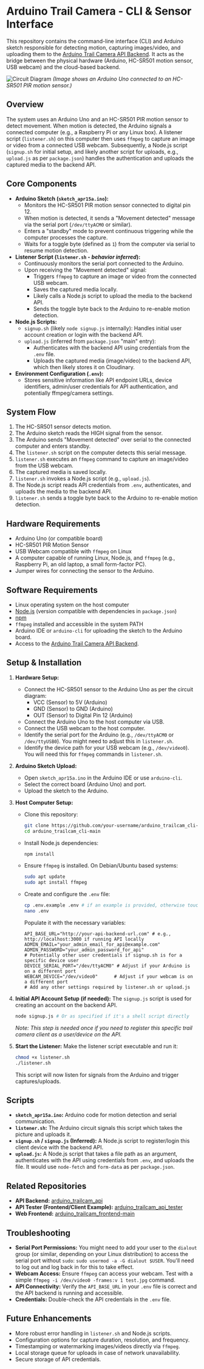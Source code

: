 # Arduino Trail Camera - CLI & Sensor Interface

This repository contains the command-line interface (CLI) and Arduino sketch responsible for detecting motion, capturing images/video, and uploading them to the [Arduino Trail Camera API Backend](https://github.com/voscarmv/arduino_trailcam_api). It acts as the bridge between the physical hardware (Arduino, HC-SR501 motion sensor, USB webcam) and the cloud-based backend.

![Circuit Diagram](./circuit.jpeg)
*(Image shows an Arduino Uno connected to an HC-SR501 PIR motion sensor.)*

## Overview

The system uses an Arduino Uno and an HC-SR501 PIR motion sensor to detect movement. When motion is detected, the Arduino signals a connected computer (e.g., a Raspberry Pi or any Linux box). A listener script (`listener.sh`) on this computer then uses `ffmpeg` to capture an image or video from a connected USB webcam. Subsequently, a Node.js script (`signup.sh` for initial setup, and likely another script for uploads, e.g., `upload.js` as per `package.json`) handles the authentication and uploads the captured media to the backend API.

## Core Components

*   **Arduino Sketch (`sketch_apr15a.ino`):**
    *   Monitors the HC-SR501 PIR motion sensor connected to digital pin 12.
    *   When motion is detected, it sends a "Movement detected" message via the serial port (`/dev/ttyACM0` or similar).
    *   Enters a "standby" mode to prevent continuous triggering while the computer processes the capture.
    *   Waits for a toggle byte (defined as `1`) from the computer via serial to resume motion detection.
*   **Listener Script (`listener.sh` - *behavior inferred*):**
    *   Continuously monitors the serial port connected to the Arduino.
    *   Upon receiving the "Movement detected" signal:
        *   Triggers `ffmpeg` to capture an image or video from the connected USB webcam.
        *   Saves the captured media locally.
        *   Likely calls a Node.js script to upload the media to the backend API.
        *   Sends the toggle byte back to the Arduino to re-enable motion detection.
*   **Node.js Scripts:**
    *   `signup.sh` (likely `node signup.js` internally): Handles initial user account creation or login with the backend API.
    *   `upload.js` (inferred from `package.json` "main" entry):
        *   Authenticates with the backend API using credentials from the `.env` file.
        *   Uploads the captured media (image/video) to the backend API, which then likely stores it on Cloudinary.
*   **Environment Configuration (`.env`):**
    *   Stores sensitive information like API endpoint URLs, device identifiers, admin/user credentials for API authentication, and potentially ffmpeg/camera settings.

## System Flow

1.  The HC-SR501 sensor detects motion.
2.  The Arduino sketch reads the HIGH signal from the sensor.
3.  The Arduino sends "Movement detected" over serial to the connected computer and enters standby.
4.  The `listener.sh` script on the computer detects this serial message.
5.  `listener.sh` executes an `ffmpeg` command to capture an image/video from the USB webcam.
6.  The captured media is saved locally.
7.  `listener.sh` invokes a Node.js script (e.g., `upload.js`).
8.  The Node.js script reads API credentials from `.env`, authenticates, and uploads the media to the backend API.
9.  `listener.sh` sends a toggle byte back to the Arduino to re-enable motion detection.

## Hardware Requirements

*   Arduino Uno (or compatible board)
*   HC-SR501 PIR Motion Sensor
*   USB Webcam compatible with `ffmpeg` on Linux
*   A computer capable of running Linux, Node.js, and `ffmpeg` (e.g., Raspberry Pi, an old laptop, a small form-factor PC).
*   Jumper wires for connecting the sensor to the Arduino.

## Software Requirements

*   Linux operating system on the host computer
*   [Node.js](https://nodejs.org/) (version compatible with dependencies in `package.json`)
*   [npm](https://www.npmjs.com/)
*   `ffmpeg` installed and accessible in the system PATH
*   Arduino IDE or `arduino-cli` for uploading the sketch to the Arduino board.
*   Access to the [Arduino Trail Camera API Backend](https://github.com/voscarmv/arduino_trailcam_api).

## Setup & Installation

1.  **Hardware Setup:**
    *   Connect the HC-SR501 sensor to the Arduino Uno as per the circuit diagram:
        *   VCC (Sensor) to 5V (Arduino)
        *   GND (Sensor) to GND (Arduino)
        *   OUT (Sensor) to Digital Pin 12 (Arduino)
    *   Connect the Arduino Uno to the host computer via USB.
    *   Connect the USB webcam to the host computer.
    *   Identify the serial port for the Arduino (e.g., `/dev/ttyACM0` or `/dev/ttyUSB0`). You might need to adjust this in `listener.sh`.
    *   Identify the device path for your USB webcam (e.g., `/dev/video0`). You will need this for `ffmpeg` commands in `listener.sh`.

2.  **Arduino Sketch Upload:**
    *   Open `sketch_apr15a.ino` in the Arduino IDE or use `arduino-cli`.
    *   Select the correct board (Arduino Uno) and port.
    *   Upload the sketch to the Arduino.

3.  **Host Computer Setup:**
    *   Clone this repository:
        ```bash
        git clone https://github.com/your-username/arduino_trailcam_cli-main.git
        cd arduino_trailcam_cli-main
        ```
    *   Install Node.js dependencies:
        ```bash
        npm install
        ```
    *   Ensure `ffmpeg` is installed. On Debian/Ubuntu based systems:
        ```bash
        sudo apt update
        sudo apt install ffmpeg
        ```
    *   Create and configure the `.env` file:
        ```bash
        cp .env.example .env # if an example is provided, otherwise touch .env
        nano .env
        ```
        Populate it with the necessary variables:
        ```env
        API_BASE_URL="http://your-api-backend-url.com" # e.g., http://localhost:3000 if running API locally
        ADMIN_EMAIL="your_admin_email_for_api@example.com"
        ADMIN_PASSWORD="your_admin_password_for_api"
        # Potentially other user credentials if signup.sh is for a specific device user
        DEVICE_SERIAL_PORT="/dev/ttyACM0" # Adjust if your Arduino is on a different port
        WEBCAM_DEVICE="/dev/video0"      # Adjust if your webcam is on a different port
        # Add any other settings required by listener.sh or upload.js
        ```

4.  **Initial API Account Setup (if needed):**
    The `signup.js` script is used for creating an account on the backend API.
    ```bash
    node signup.js # Or as specified if it's a shell script directly
    ```
    *Note: This step is needed once if you need to register this specific trail camera client as a user/device on the API.*

5.  **Start the Listener:**
    Make the listener script executable and run it:
    ```bash
    chmod +x listener.sh
    ./listener.sh
    ```
    This script will now listen for signals from the Arduino and trigger captures/uploads.

## Scripts

*   **`sketch_apr15a.ino`:** Arduino code for motion detection and serial communication.
*   **`listener.sh`:** The Arduino circuit signals this script which takes the picture and uploads it.
*   **`signup.sh` / `signup.js` (Inferred):** A Node.js script to register/login this client device with the backend API.
*   **`upload.js`:** A Node.js script that takes a file path as an argument, authenticates with the API using credentials from `.env`, and uploads the file. It would use `node-fetch` and `form-data` as per `package.json`.

## Related Repositories

*   **API Backend:** [arduino_trailcam_api](https://github.com/voscarmv/arduino_trailcam_api)
*   **API Tester (Frontend/Client Example):** [arduino_trailcam_api_tester](https://github.com/voscarmv/arduino_trailcam_api_tester)
*   **Web Frontend:** [arduino_trailcam_frontend-main](<link-to-your-frontend-repo-if-public>)

## Troubleshooting

*   **Serial Port Permissions:** You might need to add your user to the `dialout` group (or similar, depending on your Linux distribution) to access the serial port without `sudo`: `sudo usermod -a -G dialout $USER`. You'll need to log out and log back in for this to take effect.
*   **Webcam Access:** Ensure `ffmpeg` can access your webcam. Test with a simple `ffmpeg -i /dev/video0 -frames:v 1 test.jpg` command.
*   **API Connectivity:** Verify the `API_BASE_URL` in your `.env` file is correct and the API backend is running and accessible.
*   **Credentials:** Double-check the API credentials in the `.env` file.

## Future Enhancements

*   More robust error handling in `listener.sh` and Node.js scripts.
*   Configuration options for capture duration, resolution, and frequency.
*   Timestamping or watermarking images/videos directly via `ffmpeg`.
*   Local storage queue for uploads in case of network unavailability.
*   Secure storage of API credentials.
